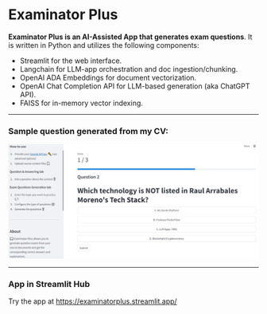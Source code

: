 # Examinator Plus

**Examinator Plus is an AI-Assisted App that generates exam questions**. It is written in Python and utilizes the following components: 
- Streamlit for the web interface. 
- Langchain for LLM-app orchestration and doc ingestion/chunking. 
- OpenAI ADA Embeddings for document vectorization.
- OpenAI Chat Completion API for LLM-based generation (aka ChatGPT API).
- FAISS for in-memory vector indexing. 

  
<hr>

### Sample question generated from my CV:

<img src="ExaminatorPlus_Example1.JPG" width=800>

 
<hr>

### App in Streamlit Hub

Try the app at https://examinatorplus.streamlit.app/ 
